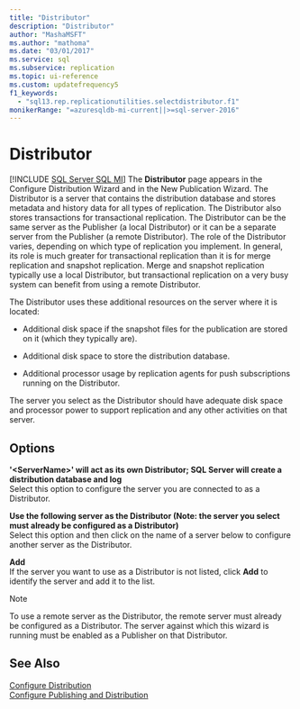 ```yaml
---
title: "Distributor"
description: "Distributor"
author: "MashaMSFT"
ms.author: "mathoma"
ms.date: "03/01/2017"
ms.service: sql
ms.subservice: replication
ms.topic: ui-reference
ms.custom: updatefrequency5
f1_keywords:
  - "sql13.rep.replicationutilities.selectdistributor.f1"
monikerRange: "=azuresqldb-mi-current||>=sql-server-2016"
---
```

# Distributor
[!INCLUDE [SQL Server SQL MI](../../includes/applies-to-version/sql-asdbmi.md)]
  The **Distributor** page appears in the Configure Distribution Wizard and in the New Publication Wizard. The Distributor is a server that contains the distribution database and stores metadata and history data for all types of replication. The Distributor also stores transactions for transactional replication. The Distributor can be the same server as the Publisher (a local Distributor) or it can be a separate server from the Publisher (a remote Distributor). The role of the Distributor varies, depending on which type of replication you implement. In general, its role is much greater for transactional replication than it is for merge replication and snapshot replication. Merge and snapshot replication typically use a local Distributor, but transactional replication on a very busy system can benefit from using a remote Distributor.  
  
 The Distributor uses these additional resources on the server where it is located:  
  
-   Additional disk space if the snapshot files for the publication are stored on it (which they typically are).  
  
-   Additional disk space to store the distribution database.  
  
-   Additional processor usage by replication agents for push subscriptions running on the Distributor.  
  
 The server you select as the Distributor should have adequate disk space and processor power to support replication and any other activities on that server.  
  
## Options  
 **'\<ServerName>' will act as its own Distributor; SQL Server will create a distribution database and log**  
 Select this option to configure the server you are connected to as a Distributor.  
  
 **Use the following server as the Distributor (Note: the server you select must already be configured as a Distributor)**  
 Select this option and then click on the name of a server below to configure another server as the Distributor.  
  
 **Add**  
 If the server you want to use as a Distributor is not listed, click **Add** to identify the server and add it to the list.  
  
> [!NOTE]  
>  To use a remote server as the Distributor, the remote server must already be configured as a Distributor. The server against which this wizard is running must be enabled as a Publisher on that Distributor.  
  
## See Also  
 [Configure Distribution](../../relational-databases/replication/configure-distribution.md)   
 [Configure Publishing and Distribution](../../relational-databases/replication/configure-publishing-and-distribution.md)  
  
  
